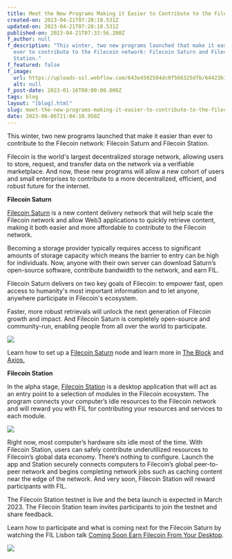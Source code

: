 ```yaml
---
title: Meet the New Programs Making it Easier to Contribute to the Filecoin Network
created-on: 2023-04-21T07:28:18.531Z
updated-on: 2023-04-21T07:28:18.531Z
published-on: 2023-04-21T07:33:56.200Z
f_author: null
f_description: "This winter, two new programs launched that make it easier than
  ever to contribute to the Filecoin network: Filecoin Saturn and Filecoin
  Station."
f_featured: false
f_image:
  url: https://uploads-ssl.webflow.com/643e4502504dc0f566325dfb/64423b11e3c08f9a474f5215_12202022-saturnandstation.png
  alt: null
f_post-date: 2023-01-16T00:00:00.000Z
tags: blog
layout: "[blog].html"
slug: meet-the-new-programs-making-it-easier-to-contribute-to-the-filecoin-network
date: 2023-06-06T21:04:10.950Z
---
```


This winter, two new programs launched that make it easier than ever to contribute to the Filecoin network: Filecoin Saturn and Filecoin Station.

Filecoin is the world's largest decentralized storage network, allowing users to store, request, and transfer data on the network via a verifiable marketplace. And now, these new programs will allow a new cohort of users and small enterprises to contribute to a more decentralized, efficient, and robust future for the internet.

**Filecoin Saturn**

[Filecoin Saturn](https://strn.network/) is a new content delivery network that will help scale the Filecoin network and allow Web3 applications to quickly retrieve content, making it both easier and more affordable to contribute to the Filecoin network.

Becoming a storage provider typically requires access to significant amounts of storage capacity which means the barrier to entry can be high for individuals. Now, anyone with their own server can download Saturn’s open-source software, contribute bandwidth to the network, and earn FIL.

Filecoin Saturn delivers on two key goals of Filecoin: to empower fast, open access to humanity's most important information and to let anyone, anywhere participate in Filecoin's ecosystem.

Faster, more robust retrievals will unlock the next generation of Filecoin growth and impact. And Filecoin Saturn is completely open-source and community-run, enabling people from all over the world to participate.

![](https://uploads-ssl.webflow.com/643e4502504dc0f566325dfb/643e68c395dde7170b2b8771_screen-shot-2023-01-05-at-12-01-41-pm.png)

Learn how to set up a [Filecoin Saturn](https://strn.network/) node and learn more in [The Block](https://www.theblock.co/post/180450/filecoin-releases-new-content-delivery-network-called-saturn) and [Axios.](https://www.axios.com/newsletters/axios-crypto-db0eb110-3321-4160-b08f-93f104c5700a.html?utm_source=newsletter&utm_medium=email&utm_campaign=newsletter_axioscryptocurrency&stream=business)

**Filecoin Station**

In the alpha stage, [Filecoin Station](https://www.filstation.app/) is a desktop application that will act as an entry point to a selection of modules in the Filecoin ecosystem. The program connects your computer’s idle resources to the Filecoin network and will reward you with FIL for contributing your resources and services to each module.

![](https://uploads-ssl.webflow.com/643e4502504dc0f566325dfb/643e68c395dde737e42b876f_screen-shot-2023-01-05-at-12-03-28-pm.png)

Right now, most computer’s hardware sits idle most of the time. With Filecoin Station, users can safely contribute underutilized resources to Filecoin’s global data economy. There’s nothing to configure. Launch the app and Station securely connects computers to Filecoin’s global peer-to-peer network and begins completing network jobs such as caching content near the edge of the network. And very soon, Filecoin Station will reward participants with FIL.

The Filecoin Station testnet is live and the beta launch is expected in March 2023. The Filecoin Station team invites participants to join the testnet and share feedback.

Learn how to participate and what is coming next for the Filecoin Saturn by watching the FIL Lisbon talk [Coming Soon Earn Filecoin From Your Desktop](https://www.youtube.com/watch?v=GzDkm1Kscqk&list=PLp3zrT1ewY0kWhcrnEWz1r3r2k97TjPz2&index=8).

![](https://uploads-ssl.webflow.com/643e4502504dc0f566325dfb/643e68c395dde74c7b2b8770_screen-shot-2023-01-05-at-12-05-03-pm.png)

